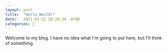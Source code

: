 ```yaml
---
layout: post
title:  "Hello World!"
date:   2021-03-21 20:20:24 -0700
categories: 👋
---
```

Welcome to my blog. I have no idea what I'm going to put here, but I'll think of something. 
